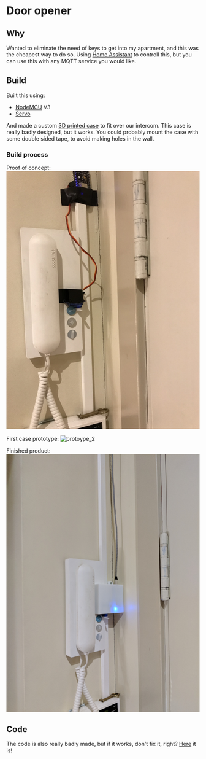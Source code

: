 # Door opener

## Why
Wanted to eliminate the need of keys to get into my apartment, and this was the cheapest way to do so. 
Using [Home Assistant](https://github.com/petrepa/Home-AssistantConfig) to controll this, but you can use this with any MQTT service you would like.

## Build
Built this using:
* [NodeMCU](http://www.nodemcu.com/index_en.html) V3
* [Servo](https://docs.google.com/viewer?url=http://akizukidenshi.com/download/ds/towerpro/SG90.pdf)

And made a custom [3D printed case](https://www.thingiverse.com/thing:2872785) to fit over our intercom. This case is really badly designed, but it works. You could probably mount the case with some double sided tape, to avoid making holes in the wall.

### Build process
Proof of concept:
![prototype_1](https://github.com/petrepa/Dooropener/blob/master/Photos/prototype_1.jpg)

First case prototype:
![protoype_2](https://github.com/petrepa/Dooropener/blob/master/Photos/prototype_2.jpg)

Finished product:
![finised](https://github.com/petrepa/Dooropener/blob/master/Photos/finished.jpg)

## Code
The code is also really badly made, but if it works, don't fix it, right?
[Here](https://github.com/petrepa/Dooropener/blob/master/dooropener.ino) it is!
